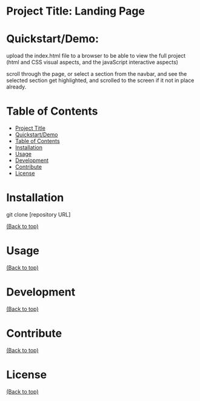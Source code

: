 # Project Title: Landing Page

# Quickstart/Demo:
upload the index.html file to a browser to be able to view the full project (html and CSS visual aspects, and the javaScript interactive aspects)

scroll through the page, or select a section from the navbar, and see the selected section get highlighted, and scrolled to the screen if it not in place already.

# Table of Contents

- [Project Title](#project-title)
- [Quickstart/Demo](#quickstartdemo)
- [Table of Contents](#table-of-contents)
- [Installation](#installation)
- [Usage](#usage)
- [Development](#development)
- [Contribute](#contribute)
- [License](#license)

# Installation
git clone [repository URL]

[(Back to top)](#table-of-contents)

# Usage
[(Back to top)](#table-of-contents)

# Development
[(Back to top)](#table-of-contents)

# Contribute
[(Back to top)](#table-of-contents)

# License
[(Back to top)](#table-of-contents)